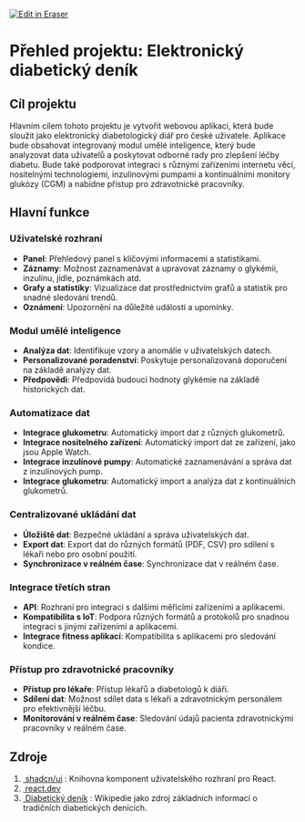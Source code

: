 <p><a target="_blank" href="https://app.eraser.io/workspace/u2xOR61c0DVNE1OdANGp" id="edit-in-eraser-github-link"><img alt="Edit in Eraser" src="https://firebasestorage.googleapis.com/v0/b/second-petal-295822.appspot.com/o/images%2Fgithub%2FOpen%20in%20Eraser.svg?alt=media&amp;token=968381c8-a7e7-472a-8ed6-4a6626da5501"></a></p>

# Přehled projektu: Elektronický diabetický deník
## Cíl projektu
Hlavním cílem tohoto projektu je vytvořit webovou aplikaci, která bude sloužit jako elektronický diabetologický diář pro české uživatele. Aplikace bude obsahovat integrovaný modul umělé inteligence, který bude analyzovat data uživatelů a poskytovat odborné rady pro zlepšení léčby diabetu. Bude také podporovat integraci s různými zařízeními internetu věcí, nositelnými technologiemi, inzulinovými pumpami a kontinuálními monitory glukózy (CGM) a nabídne přístup pro zdravotnické pracovníky.

## Hlavní funkce
### Uživatelské rozhraní
- **Panel**: Přehledový panel s klíčovými informacemi a statistikami.
- **Záznamy**: Možnost zaznamenávat a upravovat záznamy o glykémii, inzulínu, jídle, poznámkách atd.
- **Grafy a statistiky**: Vizualizace dat prostřednictvím grafů a statistik pro snadné sledování trendů.
- **Oznámení**: Upozornění na důležité události a upomínky.
### Modul umělé inteligence
- **Analýza dat**: Identifikuje vzory a anomálie v uživatelských datech.
- **Personalizované poradenství**: Poskytuje personalizovaná doporučení na základě analýzy dat.
- **Předpovědi**: Předpovídá budoucí hodnoty glykémie na základě historických dat.
### Automatizace dat
- **Integrace glukometru**: Automatický import dat z různých glukometrů.
- **Integrace nositelného zařízení**: Automatický import dat ze zařízení, jako jsou Apple Watch.
- **Integrace inzulínové pumpy**: Automatické zaznamenávání a správa dat z inzulínových pump.
- **Integrace glukometru**: Automatický import a analýza dat z kontinuálních glukometrů.
### Centralizované ukládání dat
- **Úložiště dat**: Bezpečné ukládání a správa uživatelských dat.
- **Export dat**: Export dat do různých formátů (PDF, CSV) pro sdílení s lékaři nebo pro osobní použití.
- **Synchronizace v reálném čase**: Synchronizace dat v reálném čase.
### Integrace třetích stran
- **API**: Rozhraní pro integraci s dalšími měřicími zařízeními a aplikacemi.
- **Kompatibilita s IoT**: Podpora různých formátů a protokolů pro snadnou integraci s jinými zařízeními a aplikacemi.
- **Integrace fitness aplikací**: Kompatibilita s aplikacemi pro sledování kondice.
### Přístup pro zdravotnické pracovníky
- **Přístup pro lékaře**: Přístup lékařů a diabetologů k diáři.
- **Sdílení dat**: Možnost sdílet data s lékaři a zdravotnickým personálem pro efektivnější léčbu.
- **Monitorování v reálném čase**: Sledování údajů pacienta zdravotnickými pracovníky v reálném čase.
## Zdroje
1. [﻿ shadcn/ui](https://ui.shadcn.com/)  : Knihovna komponent uživatelského rozhraní pro React.
2. [﻿ react.dev](https://react.dev/)  
3. [﻿ Diabetický deník](https://cs.wikipedia.org/wiki/Diabetick%C3%BD_den%C3%ADk)  : Wikipedie jako zdroj základních informací o tradičních diabetických denících.




<!--- Eraser file: https://app.eraser.io/workspace/u2xOR61c0DVNE1OdANGp --->